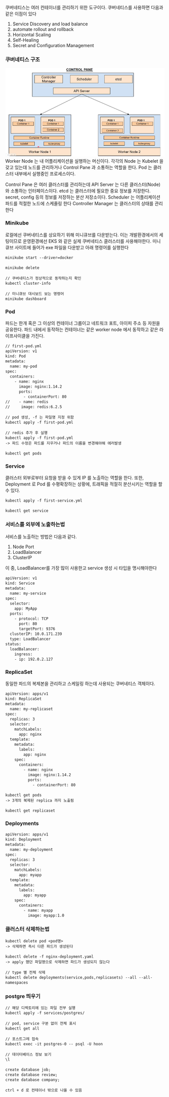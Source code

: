 쿠버네티스는 여러 컨테이너를 관리하기 위한 도구이다. 쿠버네티스를 사용하면 다음과 같은 이점이 있다
1. Service Discovery and load balance
2. automate rollout and rollback
3. Horizontal Scaling
4. Self-Healing
5. Secret and Configuration Management

### 쿠버네티스 구조
<img src="image/kube-arch.png">
Worker Node 는 내 어플리케이션을 실행하는 머신이다. 각각의 Node 는 Kubelet 을 갖고 있는데 
노드를 관리하거나 Control Pane 과 소통하는 역할을 한다. Pod 는 클러스터 내부에서 실행중인 프로세스이다.

Control Pane 은 여러 클러스터를 관리하는데 API Server 는 다른 클러스터(Node) 와 소통하는 인터페이스이다.
etcd 는 클러스터에 필요한 중요 정보를 저장한다. secret, config 등의 정보를 저장하는 분산 저장소이다.
Scheduler 는 어플리케이션 파드를 적절한 노드에 스케줄링 한다
Controller Manager 는 클러스터의 상태를 관리한다

### Minikube
로컬에선 쿠버네티스를 상요하기 위해 미니큐브를 다운받는다. 이는 개발환경에서의 세팅이므로
운영환경에선 EKS 와 같은 실제 쿠버네티스 클러스터를 사용해야한다. 미니큐브 사이트에 들어가 exe 파일을
다운받고 아래 명령어를 실행한다
```text
minikube start --driver=docker

minikube delete

// 쿠버네티스가 정상적으로 동작하는지 확인
kubectl cluster-info 

// 미니큐브 대시보드 보는 명령어
minikube dashboard
```

### Pod
파드는 한개 혹은 그 이상의 컨테이너 그룹이고 네트워크 포트, 아이피 주소 등 자원을 공유한다.
파드 내에서 동작하는 컨테이너는 같은 worker node 에서 동작하고 같은 라이프사이클을 가진다.

```text
// first-pod.yml
apiVersion: v1
kind: Pod
metadata:
  name: my-pod
spec:
  containers:
    - name: nginx
      image: nginx:1.14.2
      ports:
        - containerPort: 80
//    - name: redis
//     image: redis:6.2.5

// pod 생성, -f 는 파일명 지정 위함
kubectl apply -f first-pod.yml

// redis 추가 후 실행
kubectl apply -f first-pod.yml
-> 파드 수정은 파드를 지우거나 파드의 이름을 변경해야해 에러발생

kubectl get pods
```

### Service
클러스터 외부로부터 요청을 받을 수 있게 IP 를 노출하는 역할을 한다. 또한, Deployment 로 Pod 를
수평확장하는 상황에, 트래픽을 적절히 분산시키는 역할을 할 수 있다.
```text
kubectl apply -f first-service.yml

kubectl get service
```

### 서비스를 외부에 노출하는법
서비스를 노출하는 방법은 다음과 같다.
1. Node Port
2. LoadBalancer
3. ClusterIP

이 중, LoadBalancer를 가장 많이 사용한고 service 생성 시 타입을 명시해야한다
```text
apiVersion: v1
kind: Service
metadata:
  name: my-service
spec:
  selector:
    app: MyApp
  ports:
    - protocol: TCP
      port: 80
      targetPort: 9376
  clusterIP: 10.0.171.239
  type: LoadBalancer
status:
  loadBalancer:
    ingress:
    - ip: 192.0.2.127
```

### ReplicaSet
동일한 파드의 복제본을 관리하고 스케일링 하는데 사용되는 쿠버네티스 객체이다. 
```text
apiVersion: apps/v1
kind: ReplicaSet
metadata:
  name: my-replicaset
spec:
  replicas: 3
  selector:
    matchLabels:
      app: nginx
  template:
    metadata:
      labels:
        app: nginx
    spec:
      containers:
        - name: nginx
          image: nginx:1.14.2
          ports:
            - containerPort: 80

kubectl get pods
-> 3개의 복제된 replica 까지 노출됨

kubectl get replicaset
```

### Deployments
```text
apiVersion: apps/v1
kind: Deployment
metadata:
  name: my-deployment
spec:
  replicas: 3
  selector:
    matchLabels:
      app: myapp
  template:
    metadata:
      labels:
        app: myapp
    spec:
      containers:
        - name: myapp
          image: myapp:1.0
```

### 클러스터 삭제하는법
```text
kubectl delete pod <pod명>
-> 삭제하면 즉시 다른 파드가 생성된다

kubectl delete -f nginx-deployment.yaml
-> apply 했던 파일명으로 삭제하면 파드가 생성되지 않는다

// type 별 전체 삭제
kubectl delete deployments(service,pods,replicasets) --all --all-namespaces
```

### postgre 띄우기
```text
// 해당 디렉토리에 있는 파일 전부 실행
kubectl apply -f services/postgres/

// pod, service 구분 없이 전체 표시
kubectl get all

// 포스트그레 접속
kubectl exec -it postgres-0 -- psql -U hoon

// 데이터베이스 정보 보기
\l

create database job;
create database review;
create database company;

ctrl + d 로 컨테이너 밖으로 나올 수 있음
```